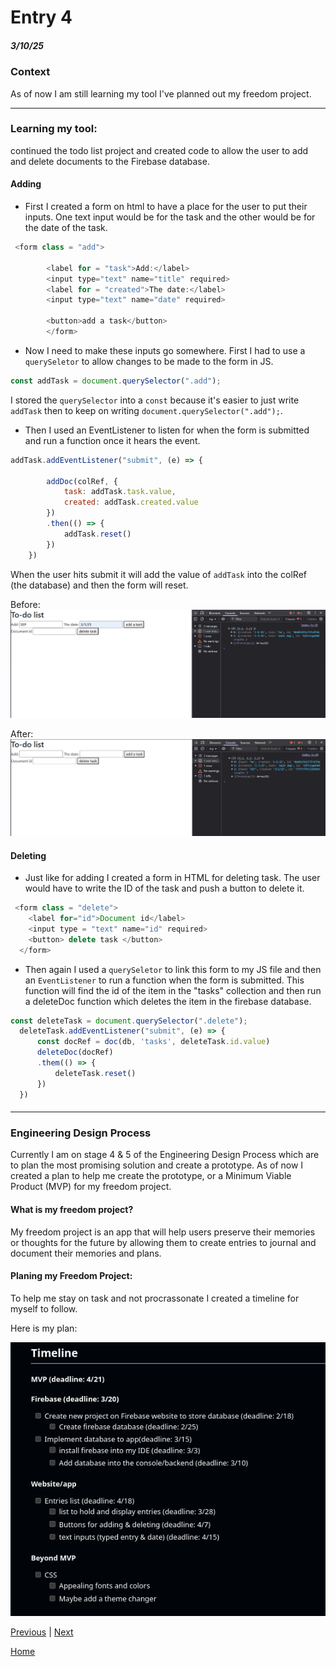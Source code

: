 # Entry 4
##### 3/10/25

### Context
As of now I am still learning my tool I've planned out my freedom project.

---

### Learning my tool:

 continued the todo list project and created code to allow the user to add and delete documents to the Firebase database.

#### Adding

* First I created a form on html to have a place for the user to put their inputs. One text input would be for the task and the other would be for the date of the task.
```js
 <form class = "add">

        <label for = "task">Add:</label>
        <input type="text" name="title" required>
        <label for = "created">The date:</label>
        <input type="text" name="date" required>

        <button>add a task</button>
        </form>
```

* Now I need to make these inputs go somewhere. First I had to use a `querySeletor` to allow changes to be made to the form in JS.

```js
const addTask = document.querySelector(".add");
```
I stored the `querySelector` into a `const` because it's easier to just write `addTask` then to keep on writing `document.querySelector(".add");`.

* Then I used an EventListener to listen for when the form is submitted and run a function once it hears the event.

```js
addTask.addEventListener("submit", (e) => {

        addDoc(colRef, {
            task: addTask.task.value,
            created: addTask.created.value
        })
        .then(() => {
            addTask.reset()
        })
    })
```
When the user hits submit it will add the value of `addTask` into the colRef (the database) and then the form will reset.

Before:
![](../imgs/before-add.png)

After:
![](../imgs/after-add.png)


#### Deleting

* Just like for adding I created a form in HTML for deleting task. The user would have to write the ID of the task and push a button to delete it.

```js
 <form class = "delete">
    <label for="id">Document id</label>
    <input type = "text" name="id" required>
    <button> delete task </button>
  </form>
```

* Then again I used a `querySeletor` to link this form to my JS file and then an `EventListener` to run a function when the form is submitted. This function will find the id of the item in the "tasks" collection and then run a deleteDoc function which deletes the item in the firebase database.

```js
const deleteTask = document.querySelector(".delete");
  deleteTask.addEventListener("submit", (e) => {
      const docRef = doc(db, 'tasks', deleteTask.id.value)
      deleteDoc(docRef)
      .them(() => {
          deleteTask.reset()
      })
  })
```

####

---

### Engineering Design Process
Currently I am on stage 4 & 5 of the Engineering Design Process which are to plan the most promising solution and create a prototype. As of now I created a plan to help me create the prototype, or a Minimum Viable Product (MVP) for my freedom project.


#### What is my freedom project?
My freedom project is an app that will help users preserve their memories or thoughts for the future by allowing them to create entries to journal and document their memories and plans.

#### Planing my Freedom Project:
To help me stay on task and not procrassonate I created a timeline for myself to follow.

Here is my plan:

![](../imgs/timeline.png)



[Previous](entry03.md) | [Next](entry05.md)

[Home](../README.md)
